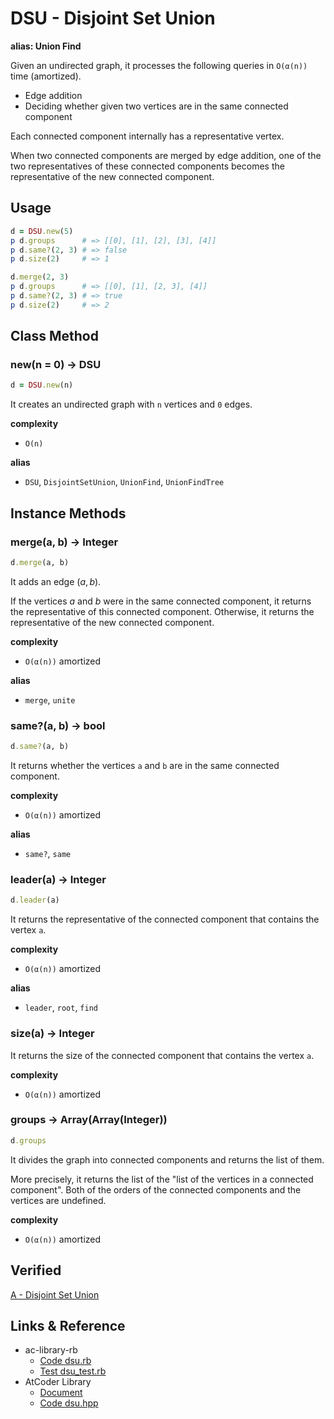 # DSU - Disjoint Set Union

**alias: Union Find**

Given an undirected graph, it processes the following queries in `O(α(n))` time (amortized).

- Edge addition
- Deciding whether given two vertices are in the same connected component

Each connected component internally has a representative vertex.

When two connected components are merged by edge addition, one of the two representatives of these connected components becomes the representative of the new connected component.

## Usage

```rb
d = DSU.new(5)
p d.groups      # => [[0], [1], [2], [3], [4]]
p d.same?(2, 3) # => false
p d.size(2)     # => 1

d.merge(2, 3)
p d.groups      # => [[0], [1], [2, 3], [4]]
p d.same?(2, 3) # => true
p d.size(2)     # => 2
```

## Class Method

### new(n = 0) -> DSU

```rb
d = DSU.new(n)
```

It creates an undirected graph with `n` vertices and `0` edges.

**complexity**

- `O(n)`

**alias**

- `DSU`, `DisjointSetUnion`, `UnionFind`, `UnionFindTree`

## Instance Methods

### merge(a, b) -> Integer

```rb
d.merge(a, b)
```

It adds an edge $(a, b)$.

If the vertices $a$ and $b$ were in the same connected component, it returns the representative of this connected component. Otherwise, it returns the representative of the new connected component.

**complexity**

- `O(α(n))`  amortized

**alias**

- `merge`, `unite`

### same?(a, b) -> bool

```rb
d.same?(a, b)
```

It returns whether the vertices `a` and `b` are in the same connected component.

**complexity**

- `O(α(n))`  amortized

**alias**

- `same?`, `same`

### leader(a) -> Integer

```rb
d.leader(a)
```

It returns the representative of the connected component that contains the vertex `a`.

**complexity**

- `O(α(n))`  amortized

**alias**

- `leader`, `root`, `find`

### size(a) -> Integer

It returns the size of the connected component that contains the vertex `a`.

**complexity**

- `O(α(n))`  amortized

### groups -> Array(Array(Integer))

```rb
d.groups
```

It divides the graph into connected components and returns the list of them.

More precisely, it returns the list of the "list of the vertices in a connected component". Both of the orders of the connected components and the vertices are undefined.


**complexity**

- `O(α(n))`  amortized

## Verified

[A \- Disjoint Set Union](https://atcoder.jp/contests/practice2/tasks/practice2_a)

## Links & Reference

- ac-library-rb
  - [Code dsu.rb](https://github.com/universato/ac-library-rb/blob/master/lib/dsu.rb)
  - [Test dsu_test.rb](https://github.com/universato/ac-library-rb/blob/master/test/dsu_test.rb)
- AtCoder Library
  - [Document](https://github.com/atcoder/ac-library/blob/master/document_en/dsu.md)
  - [Code dsu.hpp](https://github.com/atcoder/ac-library/blob/master/atcoder/dsu.hpp)
